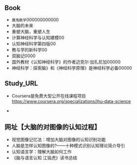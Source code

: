## Book
+ `魔鬼数学`000000000000
+ 大脑的未来
+ 重塑大脑，重塑人生
+ 计算神经科学与认知建模00
+ 认知神经科学第四版00
+ 教与学的新科学00
+ 双脑记0000
+ 国外教材《认知神经科学》的作者迈克尔·加扎尼加00000
+ 神经科学：探索脑》和《神经科学原理》是神经科学必备00000



## Study_URL
+ Coursera是免费大型公开在线课程项目  https://www.coursera.org/specializations/jhu-data-science

+



## 网址【大脑的对图像的认知过程】
+ 视觉图像记忆法：增加大脑对图像的认知识别功能
+ 人脑是怎样认知图像的?——十种模式识别认知理论简介导引
+ 认知语言学：理解大脑如何工作
+ 《脑与语言认知 江铭虎》读书总结
